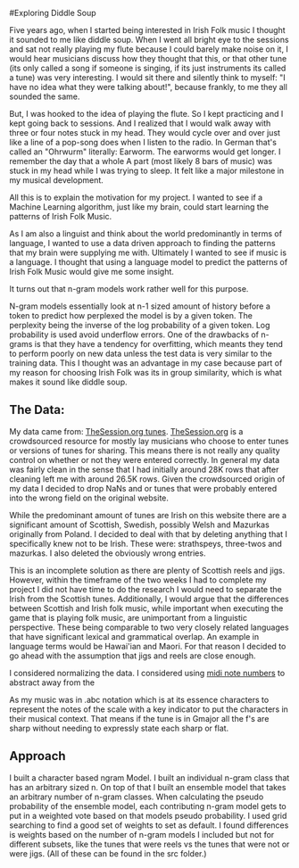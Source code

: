 #Exploring Diddle Soup

Five years ago, when I started being interested in Irish Folk music I thought it sounded to me like diddle soup.
When I went all bright eye to the sessions and sat not really playing my flute because I could barely make noise on it, I would hear musicians discuss how they thought that this, or that other tune (its only called a song if someone is singing, if its just instruments its called a tune) was very interesting. I would sit there and silently think to myself: "I have no idea what they were talking about!", because frankly, to me they all sounded the same.

But, I was hooked to the idea of playing the flute. So I kept practicing and I kept going back to sessions. And I realized that I would walk away with three or four notes stuck in my head. They would cycle over and over just like a line of a pop-song does when I listen to the radio. In German that's called an "Ohrwurm" literally: Earworm. The earworms would get longer. I remember the day that a whole A part (most likely 8 bars of music) was stuck in my head while I was trying to sleep. It felt like a major milestone in my musical development.


All this is to explain the motivation for my project. I wanted to see if a Machine Learning algorithm, just like my brain, could start learning the patterns of Irish Folk Music.

As I am also a linguist and think about the world predominantly in terms of language, I wanted to use a data driven approach to finding the patterns that my brain were supplying me with. Ultimately I wanted to see if music is a language. I thought that using a language model to predict the patterns of Irish Folk Music would give me some insight.

It turns out that n-gram models work rather well for this purpose.

N-gram models essentially look at n-1 sized amount of history before a token to predict how perplexed the model is by a given token. The perplexity being the inverse of the log probability of a given token. Log probability is used avoid underflow errors.
One of the drawbacks of n-grams is that they have a tendency for overfitting, which meants they tend to perform poorly on new data unless the test data is very similar to the training data.
This I thought was an advantage in my case because part of my reason for choosing Irish Folk was its in group similarity, which is what makes it sound like diddle soup.

## The Data:

My data came from: [TheSession.org tunes](https://github.com/adactio/TheSession-data). [TheSession.org](https://thesession.org/) is a crowdsourced resource for mostly lay musicians who choose to enter tunes or versions of tunes for sharing.
This means there is not really any quality control on whether or not they were entered correctly.
In general my data was fairly clean in the sense that I had initially around 28K rows that after cleaning left me with around 26.5K rows.
Given the crowdsourced origin of my data I decided to drop NaNs and or tunes that were probably entered into the wrong field on the original website.

While the predominant amount of tunes are Irish on this website there are a significant amount of Scottish, Swedish, possibly Welsh and Mazurkas originally from Poland. I decided to deal with that by deleting anything that I specifically knew not to be Irish. These were: strathspeys, three-twos and mazurkas. I also deleted the obviously wrong entries.

This is an incomplete solution as there are plenty of Scottish reels and jigs. However, within the timeframe of the two weeks I had to complete my project I did not have time to do the research I would need to separate the Irish from the Scottish tunes. Additionally, I would argue that the differences between Scottish and Irish folk music, while important when executing the game that is playing folk music, are unimportant from a linguistic perspective. These being comparable to two very closely related languages that have significant lexical and grammatical overlap. An example in language terms would be Hawai'ian and Maori. For that reason I decided to go ahead with the assumption that jigs and reels are close enough.

I considered normalizing the data. I considered using [midi note numbers](http://www.electronics.dit.ie/staff/tscarff/Music_technology/midi/midi_note_numbers_for_octaves.htm) to abstract away from the 

As my music was in .abc notation which is at its essence characters to represent the notes of the scale with a key indicator to put the characters in their musical context. That means if the tune is in Gmajor all the f's are sharp without needing to expressly state each sharp or flat.









## Approach

I built a character based ngram Model. I built an individual n-gram class that has an arbitrary sized n. On top of that I built an ensemble model that takes an arbitrary number of n-gram classes. When calculating the pseudo probability of the ensemble model, each contributing n-gram model gets to put in a weighted vote based on that models pseudo probability. I used grid searching to find a good set of weights to set as default. I found differences is weights based on the number of n-gram models I included but not for different subsets, like the tunes that were reels vs the tunes that were not or were jigs. (All of these can be found in the src folder.)
